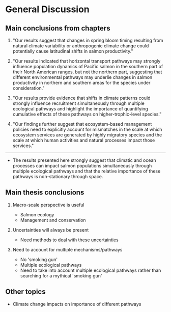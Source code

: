 <!--
General Discussion
Michael Malick
2015-09-26
-->


# General Discussion

## Main conclusions from chapters

1. "Our results suggest that changes in spring bloom timing resulting from
   natural climate variability or anthropogenic climate change could potentially
   cause latitudinal shifts in salmon productivity."

2. "Our results indicated that horizontal transport pathways may strongly
   influence population dynamics of Pacific salmon in the southern part of their
   North American ranges, but not the northern part, suggesting that different
   environmental pathways may underlie changes in salmon productivity in
   northern and southern areas for the species under consideration."

3. "Our results provide evidence that shifts in climate patterns could strongly
   influence recruitment simultaneously through multiple ecological pathways and
   highlight the importance of quantifying cumulative effects of these pathways
   on higher-trophic-level species."

4. "Our findings further suggest that ecosystem-based management policies need
   to explicitly account for mismatches in the scale at which ecosystem services
   are generated by highly migratory species and the scale at which human
   activities and natural processes impact those services."

---


* The results presented here strongly suggest that climatic and ocean processes
  can impact salmon populations simultaneously through multiple ecological
  pathways and that the relative importance of these pathways is non-stationary
  through space.


## Main thesis conclusions

1. Macro-scale perspective is useful
    - Salmon ecology
    - Management and conservation

2. Uncertainties will always be present
    - Need methods to deal with these uncertainties

3. Need to account for multiple mechanisms/pathways
    - No 'smoking gun'
    - Multiple ecological pathways
    - Need to take into account multiple ecological pathways rather than
      searching for a mythical 'smoking gun'

## Other topics

* Climate change impacts on importance of different pathways



